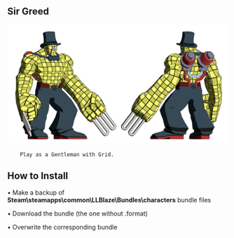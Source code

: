 ## Sir Greed
![](Workfiles/Render.png)

		Play as a Gentleman with Grid.
		
## How to Install
• Make a backup of **Steam\steamapps\common\LLBlaze\Bundles\characters** bundle files

• Download the bundle (the one without .format)

• Overwrite the corresponding bundle
